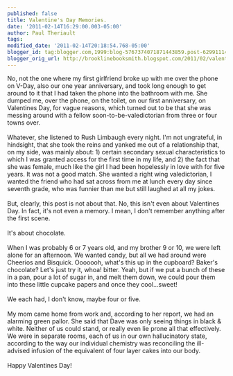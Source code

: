 ```yaml
---
published: false
title: Valentine's Day Memories.
date: '2011-02-14T16:29:00.003-05:00'
author: Paul Theriault
tags: 
modified_date: '2011-02-14T20:18:54.768-05:00'
blogger_id: tag:blogger.com,1999:blog-5767374071871443859.post-6299111463032915369
blogger_orig_url: http://brooklinebooksmith.blogspot.com/2011/02/valentines-day-memories.html
---
```


No, not the one where my first girlfriend broke up with me over the phone on V-Day, also our one year anniversary, and took long enough to get around to it that I had taken the phone into the bathroom with me.  She dumped me, over the phone, on the toilet, on our first anniversary, on Valentines Day, for vague reasons, which turned out to be that she was messing around with a fellow soon-to-be-valedictorian from three or four towns over.<br /><br />Whatever, she listened to Rush Limbaugh every night.  I'm not ungrateful, in hindsight, that she took  the reins and yanked me out of a relationship that, on my side, was mainly about: 1) certain secondary sexual characteristics to which I was granted access for the first time in my life, and 2) the fact that she was female, much like the girl I had been hopelessly in love with for five years.  It was not a good match.  She wanted a right wing valedictorian, I wanted the friend who had sat across from me at lunch every day since seventh grade, who was funnier than me but still laughed at all my jokes.<br /><br />But, clearly, this post is not about that.  No, this isn't even about Valentines Day.  In fact, it's not even a memory.  I mean, I don't remember anything after the first scene.<br /><br />It's about chocolate.<br /><br />When I was probably 6 or 7 years old, and my brother 9 or 10, we were left alone for an afternoon.  We wanted candy, but all we had around were Cheerios and Bisquick.  Ooooooh, what's this up in the cupboard?  Baker's chocolate?  Let's just try it, whoa! bitter.  Yeah, but if we put a bunch of these in a pan, pour a lot of sugar in, and melt them down, we could pour them into these little cupcake papers and once they cool...sweet!<br /><br />We each had, I don't know, maybe four or five.<br /><br />My mom came home from work and, according to her report, we had an alarming green pallor. She said that Dave was only seeing things in black &amp; white.  Neither of us could stand, or really even lie prone all that effectively.  We were in separate rooms, each of us in our own hallucinatory  state, according to the way our individual chemistry was reconciling the ill-advised infusion of the equivalent of four layer cakes into our body.<br /><br />Happy Valentines Day!